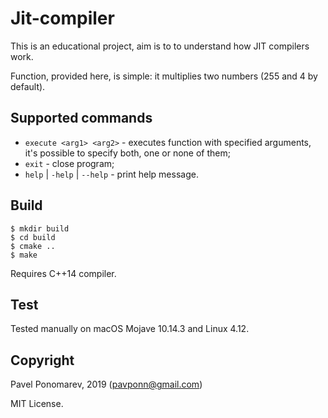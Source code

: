 # Jit-compiler
This is an educational project, aim is to to understand how JIT compilers work.

Function, provided here, is simple: it multiplies two numbers (255 and 4 by default).

## Supported commands
* `execute <arg1> <arg2>` - executes function with specified arguments, it's possible to specify both, one or none of them;
* `exit` - close program;
* `help` | `-help` | `--help` - print help message.

## Build
```
$ mkdir build
$ cd build
$ cmake ..
$ make
```
Requires C++14 compiler.

## Test
Tested manually on macOS Mojave 10.14.3 and Linux 4.12.

## Copyright
Pavel Ponomarev, 2019 (pavponn@gmail.com)

MIT License.
